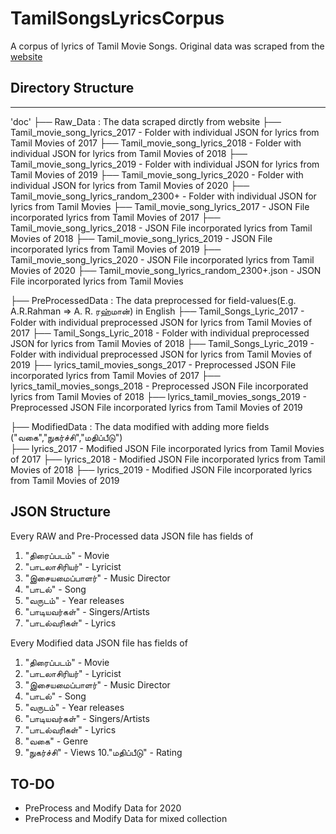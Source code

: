 # TamilSongsLyricsCorpus
A corpus of lyrics of Tamil Movie Songs. Original data was scraped from the [website](https://www.tamilpaa.com/)

## Directory Structure
-----

'doc'
├── Raw_Data : The data scraped dirctly from website
  ├── Tamil_movie_song_lyrics_2017 - Folder with individual JSON for lyrics from Tamil Movies of 2017
  ├── Tamil_movie_song_lyrics_2018 - Folder with individual JSON for lyrics from Tamil Movies of 2018
  ├── Tamil_movie_song_lyrics_2019 - Folder with individual JSON for lyrics from Tamil Movies of 2019
  ├── Tamil_movie_song_lyrics_2020 - Folder with individual JSON for lyrics from Tamil Movies of 2020
  ├── Tamil_movie_song_lyrics_random_2300+ - Folder with individual JSON for lyrics from Tamil Movies
  ├── Tamil_movie_song_lyrics_2017 - JSON File incorporated lyrics from Tamil Movies of 2017
  ├── Tamil_movie_song_lyrics_2018 - JSON File incorporated lyrics from Tamil Movies of 2018
  ├── Tamil_movie_song_lyrics_2019 - JSON File incorporated lyrics from Tamil Movies of 2019
  ├── Tamil_movie_song_lyrics_2020 - JSON File incorporated lyrics from Tamil Movies of 2020
  ├── Tamil_movie_song_lyrics_random_2300+.json - JSON File incorporated lyrics from Tamil Movies
  
├── PreProcessedData : The data preprocessed for field-values(E.g. A.R.Rahman => A. R. ரஹ்மான்) in English
  ├── Tamil_Songs_Lyric_2017 - Folder with individual preprocessed JSON for lyrics from Tamil Movies of 2017
  ├── Tamil_Songs_Lyric_2018 - Folder with individual preprocessed JSON for lyrics from Tamil Movies of 2018
  ├── Tamil_Songs_Lyric_2019 - Folder with individual preprocessed JSON for lyrics from Tamil Movies of 2019
  ├── lyrics_tamil_movies_songs_2017 - Preprocessed JSON File incorporated lyrics from Tamil Movies of 2017
  ├── lyrics_tamil_movies_songs_2018 - Preprocessed JSON File incorporated lyrics from Tamil Movies of 2018
  ├── lyrics_tamil_movies_songs_2019 - Preprocessed JSON File incorporated lyrics from Tamil Movies of 2019
  
├── ModifiedData : The data modified with adding more fields ("வகை","நுகர்ச்சி","மதிப்பீடு")  
  ├── lyrics_2017 - Modified JSON File incorporated lyrics from Tamil Movies of 2017
  ├── lyrics_2018 - Modified JSON File incorporated lyrics from Tamil Movies of 2018
  ├── lyrics_2019 - Modified JSON File incorporated lyrics from Tamil Movies of 2019
  

JSON Structure
---
Every RAW and Pre-Processed data JSON file has fields of 
1. "திரைப்படம்" - Movie
2. "பாடலாசிரியர்" - Lyricist  
3. "இசையமைப்பாளர்" - Music Director
4. "பாடல்" - Song
5. "வருடம்" - Year releases
6. "பாடியவர்கள்" - Singers/Artists
7. "பாடல்வரிகள்" - Lyrics 

Every Modified data JSON file has fields of 
1. "திரைப்படம்" - Movie
2. "பாடலாசிரியர்" - Lyricist  
3. "இசையமைப்பாளர்" - Music Director
4. "பாடல்" - Song
5. "வருடம்" - Year releases
6. "பாடியவர்கள்" - Singers/Artists
7. "பாடல்வரிகள்" - Lyrics 
8. "வகை" - Genre
9. "நுகர்ச்சி" - Views
10."மதிப்பீடு" - Rating

TO-DO
---
* PreProcess and Modify Data for 2020
* PreProcess and Modify Data for mixed collection 

